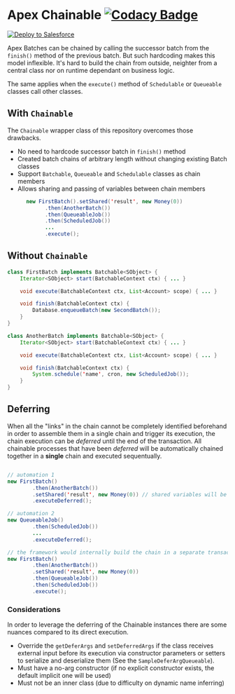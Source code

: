 # Apex Chainable [![Codacy Badge](https://app.codacy.com/project/badge/Grade/7024ec2e01c24c03a323e565e029a5a6)](https://www.codacy.com/gh/rsoesemann/apex-chainable/dashboard?utm_source=github.com&amp;utm_medium=referral&amp;utm_content=rsoesemann/apex-chainable&amp;utm_campaign=Badge_Grade)

<a href="https://githubsfdeploy.herokuapp.com?owner=rsoesemann&repo=apex-chainable-batch">
  <img alt="Deploy to Salesforce"
       src="https://raw.githubusercontent.com/afawcett/githubsfdeploy/master/src/main/webapp/resources/img/deploy.png">
</a>

Apex Batches can be chained by calling the successor batch from the `finish()` method of the previous batch. 
But such hardcoding makes this model inflexible. It's hard to build the chain from outside, neighter from a central class 
nor on runtime dependant on business logic.

The same applies when the `execute()` method of `Schedulable` or `Queueable` classes call other classes.

## With `Chainable`

The `Chainable` wrapper class of this repository overcomes those drawbacks.

 - No need to hardcode successor batch in `finish()` method
 - Created batch chains of arbitrary length without changing existing Batch classes
 - Support `Batchable`, `Queueable` and `Schedulable` classes as chain members
 - Allows sharing and passing of variables between chain members

```java
      new FirstBatch().setShared('result', new Money(0))
            .then(AnotherBatch())
            .then(QueueableJob())
            .then(ScheduledJob())
            ...
            .execute();
```

## Without `Chainable`

```java
class FirstBatch implements Batchable<SObject> {
    Iterator<SObject> start(BatchableContext ctx) { ... }

    void execute(BatchableContext ctx, List<Account> scope) { ... }

    void finish(BatchableContext ctx) {
        Database.enqueueBatch(new SecondBatch()); 
    }
}
```

```java
class AnotherBatch implements Batchable<SObject> {
    Iterator<SObject> start(BatchableContext ctx) { ... }

    void execute(BatchableContext ctx, List<Account> scope) { ... }

    void finish(BatchableContext ctx) {
        System.schedule('name', cron, new ScheduledJob()); 
    }
}
```

## Deferring

When all the "links" in the chain cannot be completely identified beforehand in order to assemble them in a single chain and trigger its execution, the chain execution can be *deferred* until the end of the transaction. All chainable processes that have been *deferred* will be automatically chained together in a **single** chain and executed sequentually.

```java

// automation 1
new FirstBatch()
        .then(AnotherBatch())
        .setShared('result', new Money(0)) // shared variables will be available across other following deferred chainables
        .executeDeferred();

// automation 2
new QueueableJob()
        .then(ScheduledJob())
        ...
        .executeDeferred();

// the framework would internally build the chain in a separate transaction with a definition like this
new FirstBatch()
        .then(AnotherBatch())
        .setShared('result', new Money(0))
        .then(QueueableJob())
        .then(ScheduledJob())
        .execute();

```

### Considerations

In order to leverage the deferring of the Chainable instances there are some nuances compared to its direct execution.

* Override the `getDeferArgs` and `setDeferredArgs` if the class receives external input before its execution via constructor parameters or setters to serialize and deserialize them (See the `SampleDeferArgQueueable`).
* Must have a no-arg constructor (if no explicit constructor exists, the default implicit one will be used)
* Must not be an inner class (due to difficulty on dynamic name inferring)